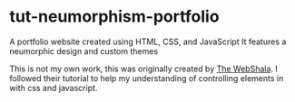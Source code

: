 # tut-neumorphism-portfolio

A portfolio website created using HTML, CSS, and JavaScript
It features a neumorphic design and custom themes

This is not my own work, this was originally created by [The WebShala](https://www.facebook.com/The-WebShala-1094349444089751/).
I followed their tutorial to help my understanding of controlling elements in with css and javascript.
